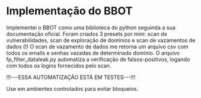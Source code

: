 # Implementação do BBOT
Implementei o BBOT como uma biblioteca do python seguinda a sua documentação oficial.
Foram criados 3 presets por mim: scan de vulnerabilidades, scan de exploração de domínios e scan de vazamentos de dados (!)
O scan de vazamento de dados me retorna um arquivo csv com todos os emails e senhas vazadas de determinado domínio.
O arquivo fp_filter_dataleak.py automatiza a verificação de falsos-positivos, logando com todos os logins fornecidos pelo scan.

!!!---ESSA AUTOMATIZAÇÃO ESTÁ EM TESTES---!!!

Use em ambientes controlados para evitar bloqueios.
